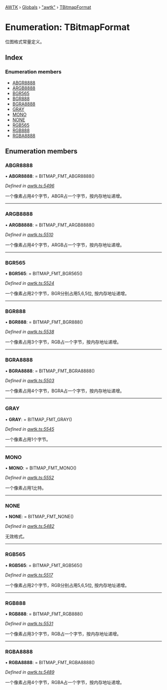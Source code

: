 [AWTK](../README.md) › [Globals](../globals.md) › ["awtk"](../modules/_awtk_.md) › [TBitmapFormat](_awtk_.tbitmapformat.md)

# Enumeration: TBitmapFormat

位图格式常量定义。

## Index

### Enumeration members

* [ABGR8888](_awtk_.tbitmapformat.md#abgr8888)
* [ARGB8888](_awtk_.tbitmapformat.md#argb8888)
* [BGR565](_awtk_.tbitmapformat.md#bgr565)
* [BGR888](_awtk_.tbitmapformat.md#bgr888)
* [BGRA8888](_awtk_.tbitmapformat.md#bgra8888)
* [GRAY](_awtk_.tbitmapformat.md#gray)
* [MONO](_awtk_.tbitmapformat.md#mono)
* [NONE](_awtk_.tbitmapformat.md#none)
* [RGB565](_awtk_.tbitmapformat.md#rgb565)
* [RGB888](_awtk_.tbitmapformat.md#rgb888)
* [RGBA8888](_awtk_.tbitmapformat.md#rgba8888)

## Enumeration members

###  ABGR8888

• **ABGR8888**: =  BITMAP_FMT_ABGR8888()

*Defined in [awtk.ts:5496](https://github.com/zlgopen/awtk-binding/blob/540939e/tools/code_gen/js/output/awtk.ts#L5496)*

一个像素占用4个字节，ABGR占一个字节，按内存地址递增。

___

###  ARGB8888

• **ARGB8888**: =  BITMAP_FMT_ARGB8888()

*Defined in [awtk.ts:5510](https://github.com/zlgopen/awtk-binding/blob/540939e/tools/code_gen/js/output/awtk.ts#L5510)*

一个像素占用4个字节，ARGB占一个字节，按内存地址递增。

___

###  BGR565

• **BGR565**: =  BITMAP_FMT_BGR565()

*Defined in [awtk.ts:5524](https://github.com/zlgopen/awtk-binding/blob/540939e/tools/code_gen/js/output/awtk.ts#L5524)*

一个像素占用2个字节，BGR分别占用5,6,5位, 按内存地址递增。

___

###  BGR888

• **BGR888**: =  BITMAP_FMT_BGR888()

*Defined in [awtk.ts:5538](https://github.com/zlgopen/awtk-binding/blob/540939e/tools/code_gen/js/output/awtk.ts#L5538)*

一个像素占用3个字节，RGB占一个字节，按内存地址递增。

___

###  BGRA8888

• **BGRA8888**: =  BITMAP_FMT_BGRA8888()

*Defined in [awtk.ts:5503](https://github.com/zlgopen/awtk-binding/blob/540939e/tools/code_gen/js/output/awtk.ts#L5503)*

一个像素占用4个字节，BGRA占一个字节，按内存地址递增。

___

###  GRAY

• **GRAY**: =  BITMAP_FMT_GRAY()

*Defined in [awtk.ts:5545](https://github.com/zlgopen/awtk-binding/blob/540939e/tools/code_gen/js/output/awtk.ts#L5545)*

一个像素占用1个字节。

___

###  MONO

• **MONO**: =  BITMAP_FMT_MONO()

*Defined in [awtk.ts:5552](https://github.com/zlgopen/awtk-binding/blob/540939e/tools/code_gen/js/output/awtk.ts#L5552)*

一个像素占用1比特。

___

###  NONE

• **NONE**: =  BITMAP_FMT_NONE()

*Defined in [awtk.ts:5482](https://github.com/zlgopen/awtk-binding/blob/540939e/tools/code_gen/js/output/awtk.ts#L5482)*

无效格式。

___

###  RGB565

• **RGB565**: =  BITMAP_FMT_RGB565()

*Defined in [awtk.ts:5517](https://github.com/zlgopen/awtk-binding/blob/540939e/tools/code_gen/js/output/awtk.ts#L5517)*

一个像素占用2个字节，RGB分别占用5,6,5位, 按内存地址递增。

___

###  RGB888

• **RGB888**: =  BITMAP_FMT_RGB888()

*Defined in [awtk.ts:5531](https://github.com/zlgopen/awtk-binding/blob/540939e/tools/code_gen/js/output/awtk.ts#L5531)*

一个像素占用3个字节，RGB占一个字节，按内存地址递增。

___

###  RGBA8888

• **RGBA8888**: =  BITMAP_FMT_RGBA8888()

*Defined in [awtk.ts:5489](https://github.com/zlgopen/awtk-binding/blob/540939e/tools/code_gen/js/output/awtk.ts#L5489)*

一个像素占用4个字节，RGBA占一个字节，按内存地址递增。
